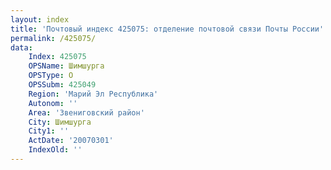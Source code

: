 ```yaml
---
layout: index
title: 'Почтовый индекс 425075: отделение почтовой связи Почты России'
permalink: /425075/
data:
    Index: 425075
    OPSName: Шимшурга
    OPSType: О
    OPSSubm: 425049
    Region: 'Марий Эл Республика'
    Autonom: ''
    Area: 'Звениговский район'
    City: Шимшурга
    City1: ''
    ActDate: '20070301'
    IndexOld: ''
---
```

